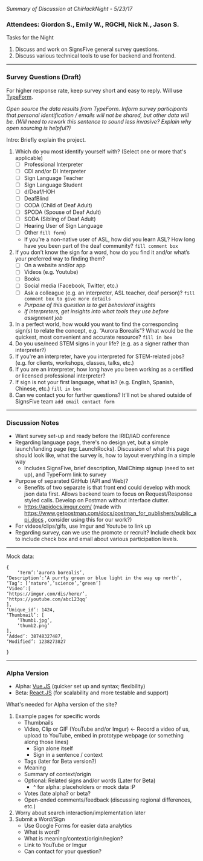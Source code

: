 _Summary of Discussion at ChiHackNight - 5/23/17_

### Attendees: Giordon S., Emily W., RGCHI, Nick N., Jason S.

Tasks for the Night
1. Discuss and work on SignsFive general survey questions.
2. Discuss various technical tools to use for backend and frontend.

- - -
### Survey Questions (Draft)

For higher response rate, keep survey short and easy to reply. Will use [TypeForm](https://www.typeform.com/).

_Open source the data results from TypeForm. Inform survey participants that personal identification / emails will not be shared, but other data will be. (Will need to rework this sentence to sound less invasive? Explain why open sourcing is helpful?)_

Intro: Briefly explain the project.  

1. Which do you most identify yourself with? (Select one or more that's applicable) 
      - [ ] Professional Interpreter
      - [ ] CDI and/or DI Interpreter
      - [ ] Sign Language Teacher
      - [ ] Sign Language Student
      - [ ] d/Deaf/HOH
      - [ ] DeafBlind
      - [ ] CODA (Child of Deaf Adult)
      - [ ] SPODA (Spouse of Deaf Adult)
      - [ ] SODA (Sibling of Deaf Adult)
      - [ ] Hearing User of Sign Language
      - [ ] Other `fill form`)
    - If you’re a non-native user of ASL, how did you learn ASL? How long have you been part of the deaf community? `fill comment box`
2. If you don’t know the sign for a word, how do you find it and/or what’s your preferred way to finding them? 
      - [ ] On a website and/or app 
      - [ ] Videos (e.g. Youtube) 
      - [ ] Books 
      - [ ] Social media (Facebook, Twitter, etc.)
      - [ ] Ask a colleague (e.g. an interpreter, ASL teacher, deaf person)? 
      `fill comment box to give more details`
    - _Purpose of this question is to get behavioral insights_
    - _If interpreters, get insights into what tools they use before assignment job_
3. In a perfect world, how would you want to find the corresponding sign(s) to relate the concept, e.g. “Aurora Borealis”? What would be the quickest, most convenient and accurate resource? `fill in box`
4. Do you use/need STEM signs in your life? (e.g. as a signer rather than interpreter?)
5. If you're an interpreter, have you interpreted for STEM-related jobs? (e.g. for clients, workshops, classes, talks, etc.)
6. If you are an interpreter, how long have you been working as a certified or licensed professional interpreter? 
7. If sign is not your first language, what is? (e.g. English, Spanish, Chinese, etc.) `fill in box`
8. Can we contact you for further questions? It'll not be shared outside of SignsFive team `add email contact form`

- - -

### Discussion Notes
- Want survey set-up and ready before the IRID/IAD conference
- Regarding language page, there's no design yet, but a simple launch/landing page (eg: LaunchRocks). Discussion of what this page should look like, what the survey is, how to layout everything in a simple way
	- Includes SignsFive, brief description, MailChimp signup (need to set up), and TypeForm link to survey
- Purpose of separated GitHub (API and Web)?
	- Benefits of two separate is that front end could develop with mock json data first. Allows backend team to focus on Request/Response styled calls. Develop on Postman without interface clutter. 
	- https://apidocs.imgur.com/ (made with https://www.getpostman.com/docs/postman_for_publishers/public_api_docs , consider using this for our work?)
-  For videos/clips/gifs, use Imgur and Youtube to link up
- Regarding survey, can we use the promote or recruit? Include check box to include check box and email about various participation levels. 

- - -
Mock data:
``` 
{
	‘Term’:’aurora borealis’,
‘Description’:’A purrty green or blue light in the way up north’,
‘Tag’: [‘nature’,’science’,’green’]
‘Video’:[
‘https://imgur.com/dis/here/’,
‘https://youtube.com/abc123qq’
],
‘Unique_id’: 1424,
‘Thumbnail’: [
	‘Thumb1.jpg’,
	‘thumb2.png’
],
‘Added’: 38748327487,
‘Modified’: 1238273827
  
}
```

- - -

### Alpha Version

- Alpha: [Vue.JS](https://vuejs.org/) (quicker set up and syntax; flexibility)
- Beta: [React.JS](https://facebook.github.io/react/) (for scalability and more testable and support) 

What's needed for Alpha version of the site?
1. Example pages for specific words 
    - Thumbnails
    - Video, Clip or GIF (YouTube and/or Imgur) ← Record a video of us, upload to YouTube, embed in prototype webpage (or something along those lines)
      - Sign alone itself
      - Sign in a sentence / context
    - Tags (later for Beta version?)
    - Meaning
    - Summary of context/origin
    - Optional: Related signs and/or words (Later for Beta)
      - ^ for alpha: placeholders or mock data :P
    - Votes (late alpha? or beta?
    - Open-ended comments/feedback (discussing regional differences, etc.)
2. Worry about search interaction/implementation later
3. Submit a Word/Sign
    - Use Google Forms for easier data analytics 
    - What is word?
    - What is meaning/context/origin/region?
    - Link to YouTube or Imgur
    - Can contact for your question?
